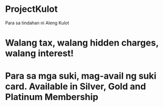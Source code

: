 # ProjectKulot
Para sa tindahan ni Aleng Kulot

# Walang tax, walang hidden charges, walang interest!
# Para sa mga suki, mag-avail ng suki card. Available in Silver, Gold and Platinum Membership
